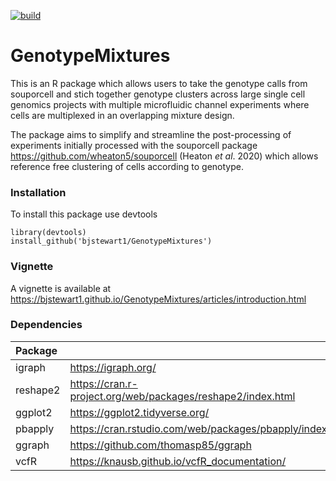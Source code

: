[![build](https://github.com/bjstewart1/GenotypeMixtures/actions/workflows/build.yaml/badge.svg)](https://github.com/bjstewart1/GenotypeMixtures/actions/workflows/build.yaml)

# GenotypeMixtures
This is an R package which allows users to take the genotype calls from souporcell and stich together genotype clusters across large single cell genomics projects with multiple microfluidic channel experiments where cells are multiplexed in an overlapping mixture design. 

The package aims to simplify and streamline the post-processing of experiments initially processed with the souporcell package https://github.com/wheaton5/souporcell (Heaton _et al_. 2020) which allows reference free clustering of cells according to genotype.

### Installation
To install this package use devtools
```
library(devtools)
install_github('bjstewart1/GenotypeMixtures')
```

### Vignette
A vignette is available at https://bjstewart1.github.io/GenotypeMixtures/articles/introduction.html

### Dependencies
| Package |  |
| :--- | --- |
| igraph      | https://igraph.org/ |
| reshape2   | https://cran.r-project.org/web/packages/reshape2/index.html|
| ggplot2   | https://ggplot2.tidyverse.org/   |
| pbapply   | https://cran.rstudio.com/web/packages/pbapply/index.html        |
| ggraph   | https://github.com/thomasp85/ggraph        |
| vcfR   | https://knausb.github.io/vcfR_documentation/        |
